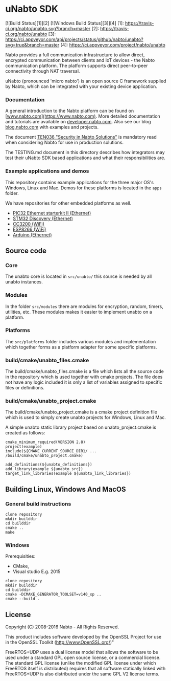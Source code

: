 # uNabto SDK 
[![Build Status][1]][2]
[![Windows Build Status][3]][4]
[1]: https://travis-ci.org/nabto/unabto.svg?branch=master
[2]: https://travis-ci.org/nabto/unabto
[3]: https://ci.appveyor.com/api/projects/status/github/nabto/unabto?svg=true&branch=master
[4]: https://ci.appveyor.com/project/nabto/unabto

Nabto provides a full communication infrastructure to allow direct, encrypted communication between clients and IoT devices - the Nabto  communication platform. The platform supports direct peer-to-peer connectivity through NAT traversal.

uNabto (pronounced 'micro nabto') is an open source C framework supplied by Nabto, which can be integrated with your existing device application.

### Documentation

A general introduction to the Nabto platform can be found on [www.nabto.com](https://www.nabto.com). More detailed documentation and tutorials are available on [developer.nabto.com](https://developer.nabto.com). Also see our blog [blog.nabto.com](https://blog.nabto.com) with examples and projects.

The document [TEN036 "Security in Nabto Solutions"](https://www.nabto.com/downloads/docs/TEN036%20Security%20in%20Nabto%20Solutions.pdf) is mandatory read when considering Nabto for use in production solutions.

The TESTING.md document in this directory describes how integrators may test their uNabto SDK based applications and what their responsibilities are.

### Example applications and demos

This repository contains example applications for the three major OS's
Windows, Linux and Mac. Demos for these platforms is located in the
`apps` folder.

We have repositories for other embedded platforms as well.

  * [PIC32 Ethernet starterkit II (Ethernet)](https://github.com/nabto/unabto-pic32-sdk)
  * [STM32 Discovery (Ethernet)](https://github.com/nabto/unabto-stm32-sdk)
  * [CC3200 (WiFi)](https://github.com/nabto/unabto-cc3200)
  * [ESP8266 (WiFi)](https://github.com/nabto/unabto-esp8266-sdk)
  * [Arduino (Ethernet)](https://github.com/nabto/unabto-arduino-sdk)



## Source code

### Core 

The unabto core is located in `src/unabto/` this source is needed by
all unabto instances.

### Modules

In the folder `src/modules` there are modules
for encryption, random, timers, utilities, etc. These modules makes it
easier to implement unabto on a platform.

### Platforms

The `src/platforms` folder includes various modules and implementation
which together forms as a platform adapter for some specific
platforms.

### build/cmake/unabto_files.cmake

The build/cmake/unabto_files.cmake is a file which lists all the source code in the repository which is used together with cmake projects. The file does not have any logic included it is only a list of variables assigned to specific files or definitions.

### build/cmake/unabto_project.cmake

The build/cmake/unabto_project.cmake is a cmake project definition file which is used to simply create unabto projects for Windows, Linux and Mac.

A simple unabto static library project based on unabto_project.cmake
is created as follows:

```
cmake_minimum_required(VERSION 2.8)
project(example)
include(${CMAKE_CURRENT_SOURCE_DIR}/ ... /build/cmake/unabto_project.cmake)

add_definitions(${unabto_definitions})
add_library(example ${unabto_src})
target_link_libraries(example ${unabto_link_libraries})
```

## Building Linux, Windows And MacOS

### General build instructions

```
clone repository
mkdir builddir
cd builddir
cmake ..
make
```

### Windows

Prerequisities:
  * CMake,
  * Visual studio E.g. 2015

```
clone repository
mkdir builddir
cd builddir
cmake -DCMAKE_GENERATOR_TOOLSET=v140_xp ..
cmake --build .
```

## License

Copyright (C) 2008-2016 Nabto - All Rights Reserved.

This product includes software developed by the OpenSSL Project for use in the OpenSSL Toolkit (http://www.OpenSSL.org/)"

FreeRTOS+UDP uses a dual license model that allows the software to be used under a standard GPL open source license, or a commercial license. The standard GPL license (unlike the modified GPL license under which FreeRTOS itself is distributed) requires that all software statically linked with FreeRTOS+UDP is also distributed under the same GPL V2 license terms.  
